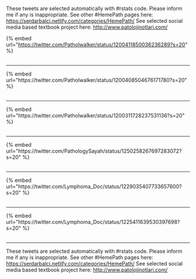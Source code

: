 

These tweets are selected automatically with #rstats code. Please inform me if any is inappropriate.
See other #HemePath pages here: https://serdarbalci.netlify.com/categories/HemePath/ 
See selected social media based textbook project here: http://www.patolojinotlari.com/

{% embed url="https://twitter.com/Patholwalker/status/1200411850036236289?s=20" %}<br>
<br>
<hr>
{% embed url="https://twitter.com/Patholwalker/status/1200408504676171780?s=20" %}<br>
<br>
<hr>
{% embed url="https://twitter.com/Patholwalker/status/1200311728237531136?s=20" %}<br>
<br>
<hr>
{% embed url="https://twitter.com/PathologySayah/status/1250258267697283072?s=20" %}<br>
<br>
<hr>
{% embed url="https://twitter.com/Lymphoma_Doc/status/1229035407733657600?s=20" %}<br>
<br>
<hr>
{% embed url="https://twitter.com/Lymphoma_Doc/status/1225411639530397698?s=20" %}<br>
<br>
<hr>


These tweets are selected automatically with #rstats code. Please inform me if any is inappropriate.
See other #HemePath pages here: https://serdarbalci.netlify.com/categories/HemePath/ 
See selected social media based textbook project here: http://www.patolojinotlari.com/
